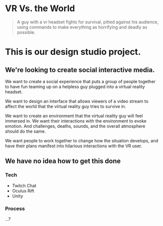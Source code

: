 # VR Vs. the World

> A guy with a vr headset fights for survival, pitted against his audience, using commands to make everything as horrifying and deadly as possible.

# This is our design studio project.

## We're looking to create social interactive media.

We want to create a social experience that puts a group of people together to have fun teaming up on a helpless guy plugged into a virtual reality headset.

We want to design an interface that allows viewers of a video stream to affect the world that the virtual reality guy tries to survive in.

We want to create an environment that the virtual reality guy will feel immersed in. We want their interactions with the environment to evoke emotion. And challenges, deaths, sounds, and the overall atmosphere should do the same.

We want people to work together to change how the situation develops, and have their plans manifest into hilarious interactions with the VR user.

## We have no idea how to get this done

### Tech
- Twitch Chat
- Oculus Rift
- Unity

### Process
...?
